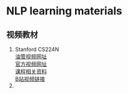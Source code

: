 # NLP learning materials

## 视频教材

1. Stanford CS224N   
   [油管视频网址](https://www.youtube.com/playlist?list=PLoROMvodv4rOSH4v6133s9LFPRHjEmbmJ)    
   [官方视频网址](http://onlinehub.stanford.edu/cs224)  
   [课程相关资料](http://web.stanford.edu/class/cs224n/index.html#schedule)  
   [B站视频链接](https://www.bilibili.com/video/av46216519) 
2.   
   


## 